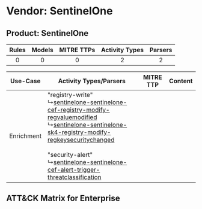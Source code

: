 Vendor: SentinelOne
===================
Product: SentinelOne
--------------------
| Rules | Models | MITRE TTPs | Activity Types | Parsers |
|:-----:|:------:|:----------:|:--------------:|:-------:|
|   0   |   0    |     0      |       2        |    2    |

|  Use-Case  | Activity Types/Parsers    | MITRE TTP | Content    |
|:----------:| ---- | --------- | ---- |
| Enrichment |  "registry-write"<br> ↳[sentinelone-sentinelone-cef-registry-modify-regvaluemodified](Ps/pC_sentinelonesentinelonecefregistrymodifyregvaluemodified.md)<br> ↳[sentinelone-sentinelone-sk4-registry-modify-regkeysecuritychanged](Ps/pC_sentinelonesentinelonesk4registrymodifyregkeysecuritychanged.md)<br><br> "security-alert"<br> ↳[sentinelone-sentinelone-cef-alert-trigger-threatclassification](Ps/pC_sentinelonesentinelonecefalerttriggerthreatclassification.md)<br> |    | [](RM/r_m_sentinelone_sentinelone_Enrichment.md) |

ATT&CK Matrix for Enterprise
----------------------------
